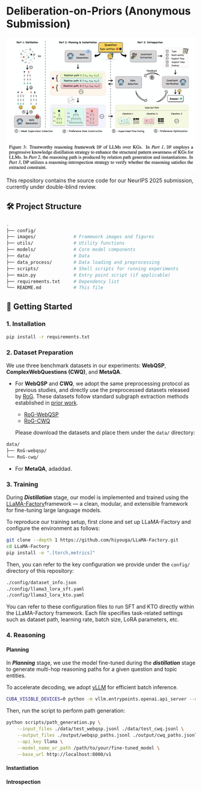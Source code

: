 # Deliberation-on-Priors (Anonymous Submission)

<p align="center">
  <img src="images/framework.png" alt="Framework Overview" width="700"/>
</p>

This repository contains the source code for our NeurIPS 2025 submission, currently under double-blind review.

## 🛠️ Project Structure

```bash
.
├── config/ 
├── images/              # Framework images and figures
├── utils/               # Utility functions
├── models/              # Core model components
├── data/                # Data
├── data_process/        # Data loading and preprocessing
├── scripts/             # Shell scripts for running experiments
├── main.py              # Entry point script (if applicable)
├── requirements.txt     # Dependency list
└── README.md            # This file
```

## 🚀 Getting Started

### 1. Installation

```bash
pip install -r requirements.txt
```

### 2. Dataset Preparation
We use three benchmark datasets in our experiments: **WebQSP**, **ComplexWebQuestions (CWQ)**, and **MetaQA**.

- For **WebQSP** and **CWQ**, we adopt the same preprocessing protocol as previous studies, and directly use the preprocessed datasets released by [RoG](https://arxiv.org/abs/2310.01061). These datasets follow standard subgraph extraction methods established in [prior work](https://github.com/RichardHGL/WSDM2021_NSM/tree/main/preprocessing/Freebase).

  - [RoG-WebQSP](https://huggingface.co/datasets/rmanluo/RoG-webqsp)
  - [RoG-CWQ](https://huggingface.co/datasets/rmanluo/RoG-cwq)

  Please download the datasets and place them under the `data/` directory:

```bash
data/
├── RoG-webqsp/
└── RoG-cwq/
```
- For **MetaQA**, adaddad.

### 3. Training
During ***Distillation*** stage, our model is implemented and trained using the [LLaMA-Factory](https://github.com/hiyouga/LLaMA-Factory)framework — a clean, modular, and extensible framework for fine-tuning large language models.

To reproduce our training setup, first clone and set up LLaMA-Factory and configure the environment as follows:
```bash
git clone --depth 1 https://github.com/hiyouga/LLaMA-Factory.git
cd LLaMA-Factory
pip install -e ".[torch,metrics]"
```
Then, you can refer to the key configuration we provide under the `config/` directory of this repository:

```bash
./config/dataset_info.json
./config/llama3_lora_sft.yaml
./config/llama3_lora_kto.yaml
```
You can refer to these configuration files to run SFT and KTO directly within the LLaMA-Factory framework.
Each file specifies task-related settings such as dataset path, learning rate, batch size, LoRA parameters, etc.

### 4. Reasoning
#### Planning
In ***Planning*** stage, we use the model fine-tuned during the ***distillation*** stage to generate multi-hop reasoning paths for a given question and topic entities.

To accelerate decoding, we adopt [vLLM](https://github.com/vllm-project/vllm) for efficient batch inference.
```bash
CUDA_VISIBLE_DEVICES=0 python -m vllm.entrypoints.openai.api_server --dtype bfloat16 --api-key llama --gpu-memory-utilization 0.9 --tensor-parallel-size 1 --trust-remote-code --port 8000 --model /path/to/your/fine-tuned_model
```

Then, run the script to perform path generation:
```bash
python scripts/path_generation.py \
    --input_files ./data/test_webqsp.jsonl ./data/test_cwq.jsonl \
    --output_files ./output/webqsp_paths.jsonl ./output/cwq_paths.jsonl \
    --api_key llama \
    --model_name_or_path /path/to/your/fine-tuned_model \
    --base_url http://localhost:8000/v1
```

#### Instantiation

#### Introspection



